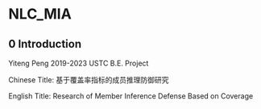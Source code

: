 # NLC_MIA

## 0 Introduction

Yiteng Peng 2019-2023 USTC B.E. Project

Chinese Title: 基于覆盖率指标的成员推理防御研究

English Title: Research of Member Inference Defense Based on Coverage